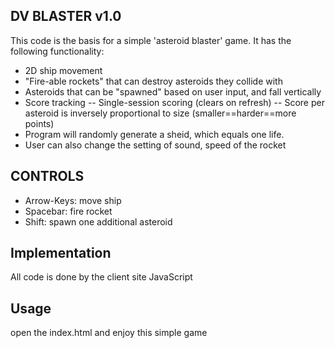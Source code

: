 ## DV BLASTER v1.0

This code is the basis for a simple 'asteroid blaster' game. It has the
following functionality:
- 2D ship movement
- "Fire-able rockets" that can destroy asteroids they collide with
- Asteroids that can be "spawned" based on user input, and fall vertically
- Score tracking
 -- Single-session scoring (clears on refresh)
 -- Score per asteroid is inversely proportional to size (smaller==harder==more points)
- Program will randomly generate a sheid, which equals one life.
- User can also change the setting of sound, speed of the rocket

## CONTROLS

- Arrow-Keys: move ship
- Spacebar: fire rocket
- Shift: spawn one additional asteroid

## Implementation

All code is done by the client site JavaScript

## Usage

open the index.html and enjoy this simple game
